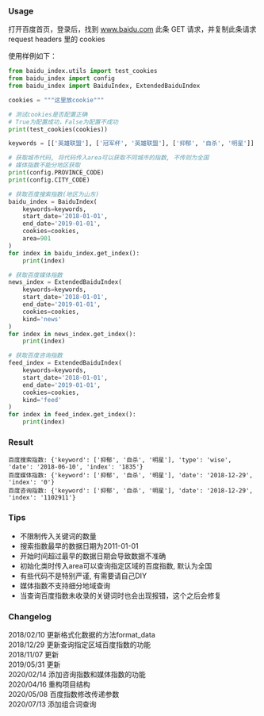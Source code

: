 ### Usage

打开百度首页，登录后，找到 www.baidu.com 此条 GET 请求，并复制此条请求 request headers 里的 cookies

使用样例如下：

```python
from baidu_index.utils import test_cookies
from baidu_index import config
from baidu_index import BaiduIndex, ExtendedBaiduIndex

cookies = """这里放cookie"""

# 测试cookies是否配置正确
# True为配置成功，False为配置不成功
print(test_cookies(cookies))

keywords = [['英雄联盟'], ['冠军杯', '英雄联盟'], ['抑郁', '自杀', '明星']]

# 获取城市代码, 将代码传入area可以获取不同城市的指数, 不传则为全国
# 媒体指数不能分地区获取
print(config.PROVINCE_CODE)
print(config.CITY_CODE)

# 获取百度搜索指数(地区为山东)
baidu_index = BaiduIndex(
    keywords=keywords,
    start_date='2018-01-01',
    end_date='2019-01-01',
    cookies=cookies,
    area=901
)
for index in baidu_index.get_index():
    print(index)

# 获取百度媒体指数
news_index = ExtendedBaiduIndex(
    keywords=keywords,
    start_date='2018-01-01',
    end_date='2019-01-01',
    cookies=cookies,
    kind='news'
)
for index in news_index.get_index():
    print(index)

# 获取百度咨询指数
feed_index = ExtendedBaiduIndex(
    keywords=keywords,
    start_date='2018-01-01',
    end_date='2019-01-01',
    cookies=cookies,
    kind='feed'
)
for index in feed_index.get_index():
    print(index)
```
  
### Result

```
百度搜索指数: {'keyword': ['抑郁', '自杀', '明星'], 'type': 'wise', 'date': '2018-06-10', 'index': '1835'}
百度媒体指数: {'keyword': ['抑郁', '自杀', '明星'], 'date': '2018-12-29', 'index': '0'}
百度咨询指数: {'keyword': ['抑郁', '自杀', '明星'], 'date': '2018-12-29', 'index': '1102911'}
```

### Tips

- 不限制传入关键词的数量
- 搜索指数最早的数据日期为2011-01-01
- 开始时间超过最早的数据日期会导致数据不准确  
- 初始化类时传入area可以查询指定区域的百度指数, 默认为全国
- 有些代码不是特别严谨, 有需要请自己DIY
- 媒体指数不支持细分地域查询
- 当查询百度指数未收录的关键词时也会出现报错，这个之后会修复

### Changelog

2018/02/10 更新格式化数据的方法format_data  
2018/12/29 更新查询指定区域百度指数的功能  
2018/11/07 更新  
2019/05/31 更新  
2020/02/14 添加咨询指数和媒体指数的功能  
2020/04/16 重构项目结构  
2020/05/08 百度指数修改传递参数  
2020/07/13 添加组合词查询
